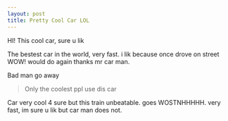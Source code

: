 ```yaml
---
layout: post
title: Pretty Cool Car LOL
---
```


HI! This cool car, sure u lik

<amp-img width="600" height="500" layout="responsive" src="http://lorempixel.com/600/500/transport"></amp-img>

The bestest car in the world, very fast. i lik because once drove on street WOW! would do again thanks mr car man. 

Bad man go away

> Only the coolest ppl use dis car

<amp-img width="600" height="300" layout="responsive" src="http://lorempixel.com/600/300/transport"></amp-img>

Car very cool 4 sure but this train unbeatable. goes WOSTNHHHHH. very fast, im sure u lik but car man does not.
